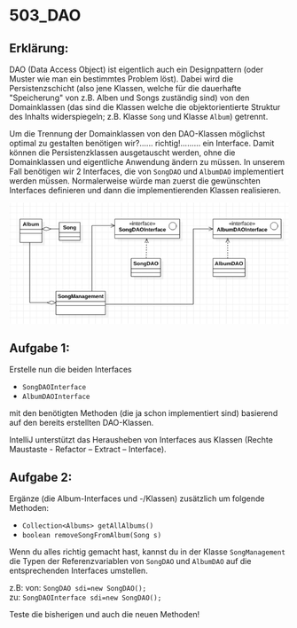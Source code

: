 # 503_DAO

## Erklärung:
DAO (Data Access Object) ist eigentlich auch ein Designpattern (oder Muster wie man ein bestimmtes Problem löst). Dabei wird die Persistenzschicht (also jene Klassen, welche für die dauerhafte "Speicherung" von z.B. Alben und Songs zuständig sind) von den Domainklassen (das sind die Klassen welche die objektorientierte Struktur des Inhalts widerspiegeln; z.B. Klasse ```Song``` und Klasse ```Album```) getrennt.

Um die Trennung der Domainklassen von den DAO-Klassen möglichst optimal zu gestalten benötigen wir?...... richtig!......... ein Interface. Damit können die Persistenzklassen ausgetauscht werden, ohne die Domainklassen und eigentliche Anwendung ändern zu müssen.
In unserem Fall benötigen wir 2 Interfaces, die von ```SongDAO``` und ```AlbumDAO``` implementiert werden müssen. Normalerweise würde man zuerst die gewünschten Interfaces definieren und dann die implementierenden Klassen realisieren. 

![UML](./503.png)

## Aufgabe 1:

Erstelle nun die beiden Interfaces
- ```SongDAOInterface```
- ```AlbumDAOInterface```

mit den benötigten Methoden (die ja schon implementiert sind) basierend auf den bereits erstellten DAO-Klassen.

IntelliJ unterstützt das Herausheben von Interfaces aus Klassen (Rechte Maustaste - Refactor – Extract – Interface).


## Aufgabe 2:  
Ergänze (die Album-Interfaces und -/Klassen) zusätzlich um folgende Methoden:
- ```Collection<Albums> getAllAlbums()```
- ```boolean removeSongFromAlbum(Song s)```

Wenn du alles richtig gemacht hast, kannst du in der Klasse ```SongManagement``` die Typen der Referenzvariablen von ```SongDAO``` und ```AlbumDAO``` auf die entsprechenden Interfaces umstellen.

z.B:
von: ```SongDAO sdi=new SongDAO();```  
zu:  ```SongDAOInterface sdi=new SongDAO();```

Teste die bisherigen und auch die neuen Methoden!
